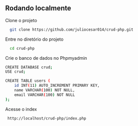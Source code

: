 ## Rodando localmente

Clone o projeto

```bash
  git clone https://github.com/juliocesar014/crud-php.git
```

Entre no diretório do projeto

```bash
  cd crud-php
```

Crie o banco de dados no Phpmyadmin

```bash
CREATE DATABASE crud;
USE crud;

CREATE TABLE users (
    id INT(11) AUTO_INCREMENT PRIMARY KEY,
    name VARCHAR(100) NOT NULL,
    email VARCHAR(100) NOT NULL
);

```

Acesse o index

```bash
 http://localhost/crud-php/index.php
```

